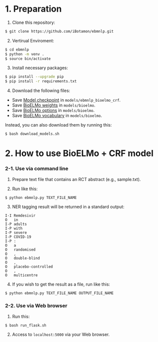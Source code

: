 # 1. Preparation
1. Clone this repository:
```sh
$ git clone https://github.com/iBotamon/ebmnlp.git
```

2. Vertirual Enviroment:
```sh
$ cd ebmnlp
$ python -m venv .
$ source bin/activate
```

3. Install necessary packages:

```sh
$ pip install --upgrade pip
$ pip install -r requirements.txt
```

4. Download the following files:
- Save [Model checkpoint](https://drive.google.com/drive/folders/1cID_mPxRnq6nQ6ZmbL0S3wyGslD--JsT?usp=sharing) in `models/ebmnlp_bioelmo_crf`.
- Save [BioELMo weights](https://drive.google.com/file/d/1CHRd5YQrt3ys64WfJkJR1KX72-2CaT4I/view) in `models/bioelmo`.
- Save [BioELMo options](https://drive.google.com/file/d/19sLZ1NhUtD_bMgTstSRWoVDx6Vm-T8Qt/view) in `models/bioelmo`.
- Save [BioELMo vocabulary](https://drive.google.com/file/d/15cXEVoRhUQ9oBnHVFP3nx6GQozczgxgP/view) in `models/bioelmo`.

Instead, you can also download them by running this:
```sh
$ bash download_models.sh
```

# 2. How to use BioELMo + CRF model
### 2-1. Use via command line
1. Prepare text file that contains an RCT abstract (e.g., sample.txt).

2. Run like this:
```sh
$ python ebmnlp.py TEXT_FILE_NAME
```

3. NER tagging result will be returned in a standard output:
```
I-I	Remdesivir
O	in
I-P	adults
I-P	with
I-P	severe
I-P	COVID-19
I-P	:
O	a
O	randomised
O	,
O	double-blind
O	,
O	placebo-controlled
O	,
O	multicentre
```

4. If you wish to get the result as a file, run like this:
```sh
$ python ebmnlp.py TEXT_FILE_NAME OUTPUT_FILE_NAME
```

### 2-2. Use via Web browser
1. Run this:
```
$ bash run_flask.sh
```

2. Access to `localhost:5000` via your Web browser.
